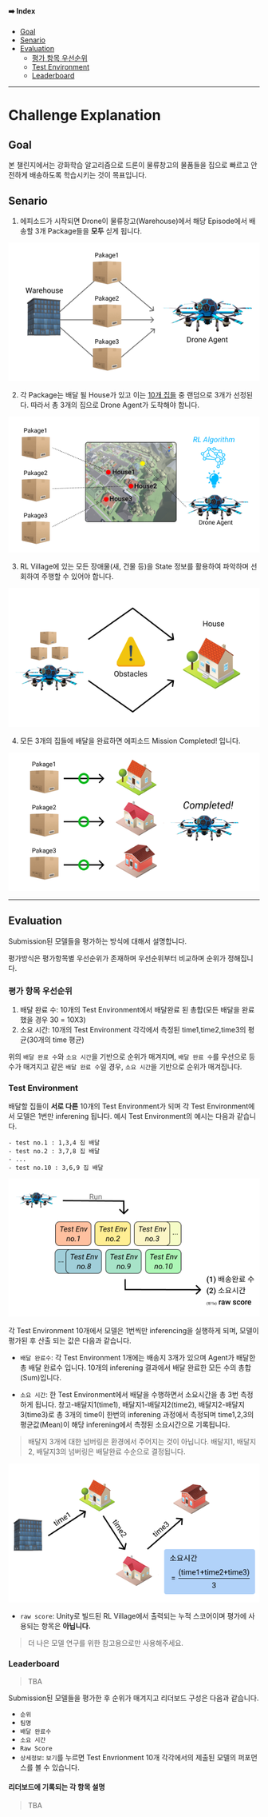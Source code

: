 #### ➡️ Index
- [Goal](https://github.com/reinforcement-learning-kr/2021_RLKR_Drone_Delivery_Challenge_with_Unity/blob/master/docs/explanation.md#goal)
- [Senario](https://github.com/reinforcement-learning-kr/2021_RLKR_Drone_Delivery_Challenge_with_Unity/blob/master/docs/explanation.md#senario)
- [Evaluation](https://github.com/reinforcement-learning-kr/2021_RLKR_Drone_Delivery_Challenge_with_Unity/blob/master/docs/explanation.md#evaluation)
    - [평가 항목 우선순위](https://github.com/reinforcement-learning-kr/2021_RLKR_Drone_Delivery_Challenge_with_Unity/blob/master/docs/explanation.md#%ED%8F%89%EA%B0%80-%ED%95%AD%EB%AA%A9-%EC%9A%B0%EC%84%A0%EC%88%9C%EC%9C%84)
    - [Test Environment](https://github.com/reinforcement-learning-kr/2021_RLKR_Drone_Delivery_Challenge_with_Unity/blob/master/docs/explanation.md#test-environment)
    - [Leaderboard](https://github.com/reinforcement-learning-kr/2021_RLKR_Drone_Delivery_Challenge_with_Unity/blob/master/docs/explanation.md#leaderboard)
---

# Challenge Explanation

## Goal

본 챌린지에서는 강화학습 알고리즘으로 드론이 물류창고의 물품들을 집으로 빠르고 안전하게 배송하도록 학습시키는 것이 목표입니다.

## Senario

1. 에피소드가 시작되면 Drone이 물류창고(Warehouse)에서 해당 Episode에서 배송할 3개 Package들을 **모두** 싣게 됩니다.

![](../images/play1.png)

2. 각 Package는 배달 될 House가 있고 이는 [10개 집들](https://github.com/curieuxjy/2021_RLKR_Drone_Delivery_Challenge_with_Unity/blob/master/docs/rl_village_info.md#-rl-village-%EC%86%8C%EA%B0%9C-%EB%B0%8F-%EA%B5%AC%EC%84%B1) 중 랜덤으로 3개가 선정된다. 따라서 총 3개의 집으로 Drone Agent가 도착해야 합니다. 

![](../images/play2.png)

3. RL Village에 있는 모든 장애물(새, 건물 등)을 State 정보를 활용하여 파악하며 선회하여 주행할 수 있어야 합니다.

![](../images/play3.png)

4. 모든 3개의 집들에 배달을 완료하면 에피소드 Mission Completed! 입니다.

![](../images/play4.png)

---

## Evaluation

Submission된 모델들을 평가하는 방식에 대해서 설명합니다. 

평가방식은 평가항목별 우선순위가 존재하며 우선순위부터 비교하며 순위가 정해집니다.

### 평가 항목 우선순위
1. 배달 완료 수: 10개의 Test Environment에서 배달완료 된 총합(모든 배달을 완료했을 경우 30 = 10X3)
2. 소요 시간: 10개의 Test Environment 각각에서 측정된 time1,time2,time3의 평균(30개의 time 평균)

위의 `배달 완료 수`와 `소요 시간`을 기반으로 순위가 매겨지며, `배달 완료 수`를 우선으로 등수가 매겨지고 같은 `배달 완료 수`일 경우, `소요 시간`을 기반으로 순위가 매겨집니다.

### Test Environment

배달할 집들이 **서로 다른** 10개의 Test Environment가 되며 각 Test Environment에서 모델은 1번만 inferening 됩니다. 예시 Test Environment의 예시는 다음과 같습니다.

```
- test no.1 : 1,3,4 집 배달
- test no.2 : 3,7,8 집 배달
- ...
- test no.10 : 3,6,9 집 배달
```

![](../images/metric1.png)

각 Test Environment 10개에서 모델은 1번씩만 inferencing을 실행하게 되며, 모델이 평가된 후 산출 되는 값은 다음과 같습니다.

- `배달 완료수`: 각 Test Environment 1개에는 배송지 3개가 있으며 Agent가 배달한 총 배달 완료수 입니다. 10개의 inferening 결과에서 배달 완료한 모든 수의 총합(Sum)입니다. 

- `소요 시간`: 한 Test Environment에서 배달을 수행하면서 소요시간을 총 3번 측정하게 됩니다. 창고-배달지1(time1), 배달지1-배달지2(time2), 배달지2-배달지3(time3)로 총 3개의 time이 한번의 inferening 과정에서 측정되며 time1,2,3의 평균값(Mean)이 해당 inferening에서 측정된 소요시간으로 기록됩니다.

> 배달지 3개에 대한 넘버링은 환경에서 주어지는 것이 아닙니다. 배달지1, 배달지2, 배달지3의 넘버링은 배달완료 수순으로 결정됩니다.

![](../images/metric2.png)

- `raw score`: Unity로 빌드된 RL Village에서 출력되는 누적 스코어이며 평가에 사용되는 항목은 **아닙니다.** 
> 더 나은 모델 연구를 위한 참고용으로만 사용해주세요.

### Leaderboard

> TBA

Submission된 모델들을 평가한 후 순위가 매겨지고 리더보드 구성은 다음과 같습니다.

- `순위`
- `팀명`
- `배달 완료수`
- `소요 시간`
- `Raw Score`
- `상세정보`: `보기`를 누르면 Test Envrionment 10개 각각에서의 제출된 모델의 퍼포먼스를 볼 수 있습니다.

#### 리더보드에 기록되는 각 항목 설명

> TBA
